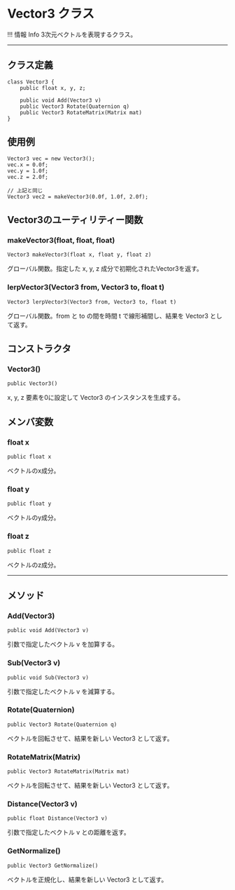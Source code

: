 
# Vector3 クラス

!!! 情報 Info
    3次元ベクトルを表現するクラス。

***

## クラス定義

```
class Vector3 {
    public float x, y, z;

    public void Add(Vector3 v)
    public Vector3 Rotate(Quaternion q)
    public Vector3 RotateMatrix(Matrix mat)
}
```

## 使用例

```
Vector3 vec = new Vector3();
vec.x = 0.0f;
vec.y = 1.0f;
vec.z = 2.0f;

// 上記と同じ
Vector3 vec2 = makeVector3(0.0f, 1.0f, 2.0f);
```


## Vector3のユーティリティー関数
### makeVector3(float, float, float)
`Vector3 makeVector3(float x, float y, float z)`

グローバル関数。指定した x, y, z 成分で初期化されたVector3を返す。

### lerpVector3(Vector3 from, Vector3 to, float t)
`Vector3 lerpVector3(Vector3 from, Vector3 to, float t)`

グローバル関数。from と to の間を時間 t で線形補間し、結果を Vector3 として返す。

## コンストラクタ

### Vector3()
`public Vector3()`

x, y, z 要素を0に設定して Vector3 のインスタンスを生成する。


## メンバ変数
### float x
`public float x`

ベクトルのx成分。

### float y
`public float y`

ベクトルのy成分。

### float z
`public float z`

ベクトルのz成分。


***


## メソッド
### Add(Vector3)
`public void Add(Vector3 v)`

引数で指定したベクトル v を加算する。

### Sub(Vector3 v)
`public void Sub(Vector3 v)`

引数で指定したベクトル v を減算する。

### Rotate(Quaternion)
`public Vector3 Rotate(Quaternion q)`

ベクトルを回転させて、結果を新しい Vector3 として返す。

### RotateMatrix(Matrix)
`public Vector3 RotateMatrix(Matrix mat)`

ベクトルを回転させて、結果を新しい Vector3 として返す。

### Distance(Vector3 v)
`public float Distance(Vector3 v)`

引数で指定したベクトル v との距離を返す。

### GetNormalize()
`public Vector3 GetNormalize()`

ベクトルを正規化し、結果を新しい Vector3 として返す。

